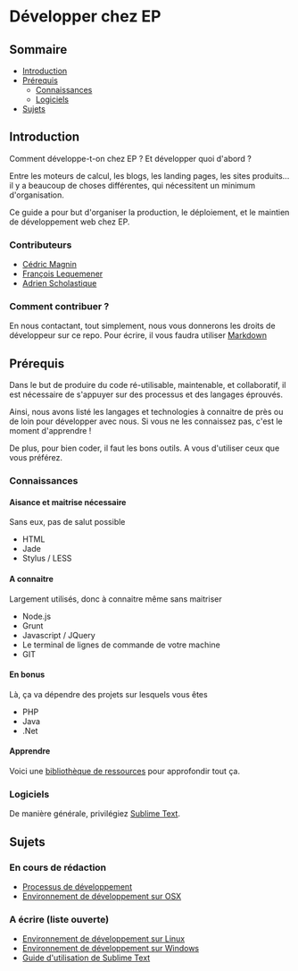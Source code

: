 Développer chez EP
=

## Sommaire

* [Introduction](#markdown-header-introduction)
* [Prérequis](#markdown-header-prerequis)
    * [Connaissances](#markdown-header-connaissances)
    * [Logiciels](#markdown-header-logiciels)
* [Sujets](#markdown-header-sujets)

## Introduction

Comment développe-t-on chez EP ? Et développer quoi d'abord ?

Entre les moteurs de calcul, les blogs, les landing pages, les sites produits... il y a beaucoup de choses différentes, qui nécessitent un minimum d'organisation.

Ce guide a pour but d'organiser la production, le déploiement, et le maintien de développement web chez EP.

### Contributeurs

* [Cédric Magnin](https://bitbucket.org/cedric-ep)
* [François Lequemener](https://bitbucket.org/francoislequemener)
* [Adrien Scholastique](https://bitbucket.org/AdrienSCHO)

### Comment contribuer ?

En nous contactant, tout simplement, nous vous donnerons les droits de développeur sur ce repo. Pour écrire, il vous faudra utiliser [Markdown](http://daringfireball.net/projects/markdown/)

## Prérequis

Dans le but de produire du code ré-utilisable, maintenable, et collaboratif, il est nécessaire de s'appuyer sur des processus et des langages éprouvés.

Ainsi, nous avons listé les langages et technologies à connaitre de près ou de loin pour développer avec nous. Si vous ne les connaissez pas, c'est le moment d'apprendre !

De plus, pour bien coder, il faut les bons outils. A vous d'utiliser ceux que vous préférez.

### Connaissances

#### Aisance et maitrise nécessaire

Sans eux, pas de salut possible

* HTML
* Jade
* Stylus / LESS

#### A connaitre

Largement utilisés, donc à connaitre même sans maitriser

* Node.js
* Grunt
* Javascript / JQuery
* Le terminal de lignes de commande de votre machine
* GIT

#### En bonus

Là, ça va dépendre des projets sur lesquels vous êtes

* PHP
* Java
* .Net

#### Apprendre

Voici une [bibliothèque de ressources]() pour approfondir tout ça.

### <a name="mk-logiciels"></a>Logiciels

De manière générale, privilégiez [Sublime Text](http://www.sublimetext.com/).

## Sujets

### En cours de rédaction

* [Processus de développement](PROCESSUS-DEVELOPPEMENT.md)
* [Environnement de développement sur OSX](ENVIRONNEMENT-DEVELOPPEMENT-OSX.md)

### A écrire (liste ouverte)

* [Environnement de développement sur Linux]()
* [Environnement de développement sur Windows]()
* [Guide d'utilisation de Sublime Text]()

